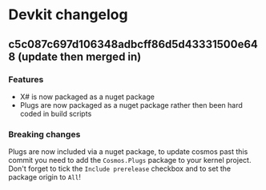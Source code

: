 # Devkit changelog

## c5c087c697d106348adbcff86d5d43331500e648 (update then merged in)

### Features

* X# is now packaged as a nuget package
* Plugs are now packaged as a nuget package rather then been hard coded in build scripts

### Breaking changes

Plugs are now included via a nuget package, to update cosmos past this commit you need to add the `Cosmos.Plugs` package to your kernel project. Don't forget to tick the `Include prerelease` checkbox and to set the package origin to `All`!

